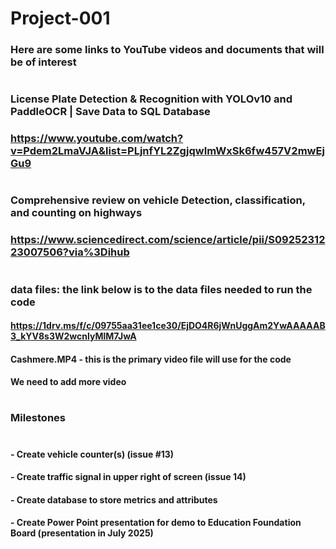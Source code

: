 # Project-001
### Here are some links to YouTube videos and documents that will be of interest
#
### License Plate Detection & Recognition with YOLOv10 and PaddleOCR | Save Data to SQL Database
### https://www.youtube.com/watch?v=Pdem2LmaVJA&list=PLjnfYL2ZgjqwImWxSk6fw457V2mwEjGu9
#
#
### Comprehensive review on vehicle Detection, classification, and counting on highways
### https://www.sciencedirect.com/science/article/pii/S0925231223007506?via%3Dihub
#
#
### data files: the link below is to the data files needed to run the code
#### https://1drv.ms/f/c/09755aa31ee1ce30/EjDO4R6jWnUggAm2YwAAAAAB3_kYV8s3W2wcnlyMlM7JwA
#### Cashmere.MP4 - this is the primary video file will use for the code
#### We need to add more video
#
#
### Milestones
#
#### - Create vehicle counter(s) (issue #13)
#### - Create traffic signal in upper right of screen (issue 14)
#### - Create database to store metrics and attributes
#### - Create Power Point presentation for demo to Education Foundation Board (presentation in July 2025)
#

